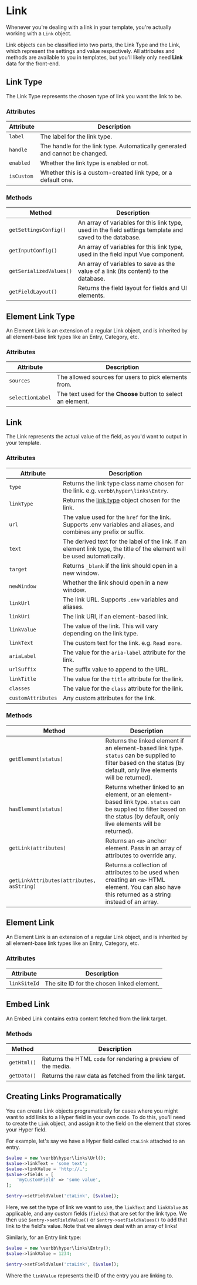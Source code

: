 # Link
Whenever you're dealing with a link in your template, you're actually working with a `Link` object.

Link objects can be classified into two parts, the Link Type and the Link, which represent the settings and value respectively. All attributes and methods are available to you in templates, but you'll likely only need **Link** data for the front-end.

## Link Type
The Link Type represents the chosen type of link you want the link to be.

### Attributes

Attribute | Description
--- | ---
`label` | The label for the link type.
`handle` | The handle for the link type. Automatically generated and cannot be changed.
`enabled` | Whether the link type is enabled or not.
`isCustom` | Whether this is a custom-created link type, or a default one.

### Methods

Method | Description
--- | ---
`getSettingsConfig()` | An array of variables for this link type, used in the field settings template and saved to the database.
`getInputConfig()` | An array of variables for this link type, used in the field input Vue component.
`getSerializedValues()` | An array of variables to save as the value of a link (its content) to the database.
`getFieldLayout()` | Returns the field layout for fields and UI elements.

## Element Link Type
An Element Link is an extension of a regular Link object, and is inherited by all element-base link types like an Entry, Category, etc.

### Attributes

Attribute | Description
--- | ---
`sources` | The allowed sources for users to pick elements from.
`selectionLabel` | The text used for the **Choose** button to select an element.


## Link
The Link represents the actual value of the field, as you'd want to output in your template.

### Attributes

Attribute | Description
--- | ---
`type` | Returns the link type class name chosen for the link. e.g. `verbb\hyper\links\Entry`.
`linkType` | Returns the [link type](docs:developers/link-type) object chosen for the link. 
`url` | The value used for the `href` for the link. Supports .env variables and aliases, and combines any prefix or suffix.
`text` | The derived text for the label of the link. If an element link type, the title of the element will be used automatically.
`target` | Returns `_blank` if the link should open in a new window.
`newWindow` | Whether the link should open in a new window.
`linkUrl` | The link URL. Supports `.env` variables and aliases.
`linkUri` | The link URI, if an element-based link.
`linkValue` | The value of the link. This will vary depending on the link type.
`linkText` | The custom text for the link. e.g. `Read more`.
`ariaLabel` | The value for the `aria-label` attribute for the link.
`urlSuffix` | The suffix value to append to the URL.
`linkTitle` | The value for the `title` attribute for the link.
`classes` | The value for the `class` attribute for the link.
`customAttributes` | Any custom attributes for the link.

### Methods

Method | Description
--- | ---
`getElement(status)` | Returns the linked element if an element-based link type. `status` can be supplied to filter based on the status (by default, only live elements will be returned).
`hasElement(status)` | Returns whether linked to an element, or an element-based link type. `status` can be supplied to filter based on the status (by default, only live elements will be returned).
`getLink(attributes)` | Returns an `<a>` anchor element. Pass in an array of attributes to override any.
`getLinkAttributes(attributes, asString)` | Returns a collection of attributes to be used when creating an `<a>` HTML element. You can also have this returned as a string instead of an array.

## Element Link
An Element Link is an extension of a regular Link object, and is inherited by all element-base link types like an Entry, Category, etc.

### Attributes

Attribute | Description
--- | ---
`linkSiteId` | The site ID for the chosen linked element.


## Embed Link
An Embed Link contains extra content fetched from the link target.

### Methods

Method | Description
--- | ---
`getHtml()` | Returns the HTML `code` for rendering a preview of the media.
`getData()` | Returns the raw data as fetched from the link target.

## Creating Links Programatically
You can create Link objects programatically for cases where you might want to add links to a Hyper field in your own code. To do this, you'll need to create the `Link` object, and assign it to the field on the element that stores your Hyper field.

For example, let's say we have a Hyper field called `ctaLink` attached to an entry.

```php
$value = new \verbb\hyper\links\Url();
$value->linkText = 'some text';
$value->linkValue = 'http://…';
$value->fields = [
    'myCustomField' => 'some value',
];

$entry->setFieldValue('ctaLink', [$value]);
```
 
Here, we set the type of link we want to use, the `linkText` and `linkValue` as applicable, and any custom fields (`fields`) that are set for the link type. We then use `$entry->setFieldValue()` or `$entry->setFieldValues()` to add that link to the field's value. Note that we always deal with an array of links!

Similarly, for an Entry link type:

```php
$value = new \verbb\hyper\links\Entry();
$value->linkValue = 1234;

$entry->setFieldValue('ctaLink', [$value]);
```

Where the `linkValue` represents the ID of the entry you are linking to.
